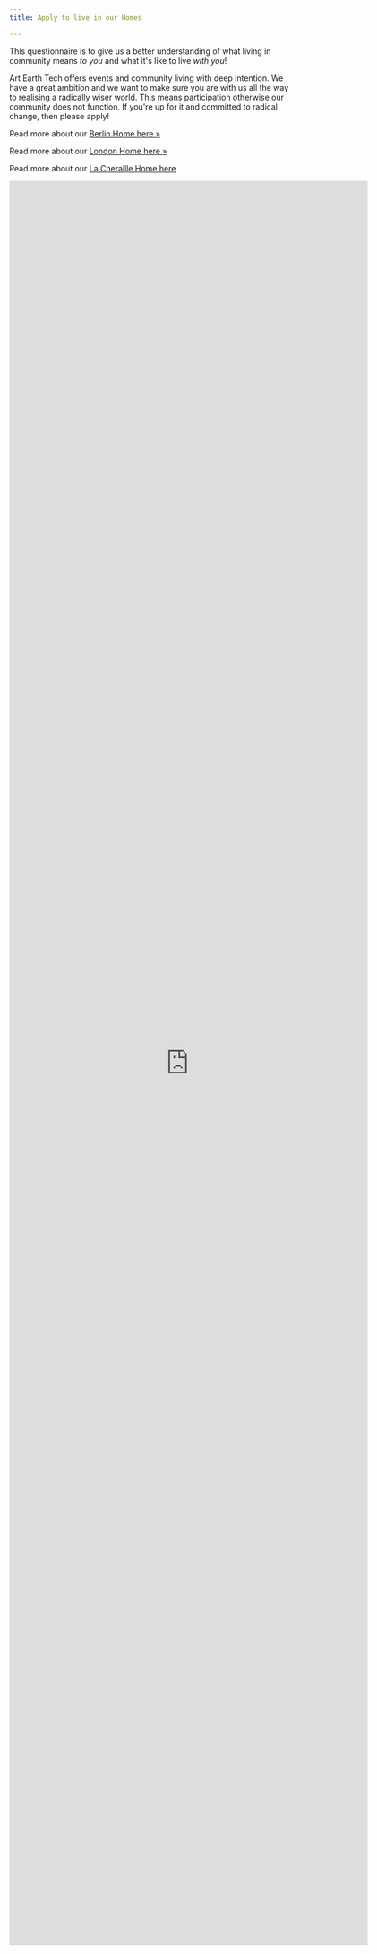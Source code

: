 ```yaml
---
title: Apply to live in our Homes

---
```

This questionnaire is to give us a better understanding of what living in community means _to you_ and what it's like to live _with you_!

Art Earth Tech offers events and community living with deep intention. We have a great ambition and we want to make sure you are with us all the way to realising a radically wiser world. This means participation otherwise our community does not function. If you're up for it and committed to radical change, then please apply!

Read more about our [Berlin Home here »](/hubs/berlin/)

Read more about our [London Home here »](/hubs/london)

Read more about our [La Cheraille Home here](/hubs/la-cheraille/)

<iframe src="https://docs.google.com/forms/d/e/1FAIpQLScUDsgcLlT7gO4qU6yRWQBm15IztnSF9xW_x5jbq0KsGnW-Vg/viewform?embedded=true" width="640" height="3145" frameborder="0" marginheight="0" marginwidth="0">Loading…</iframe>